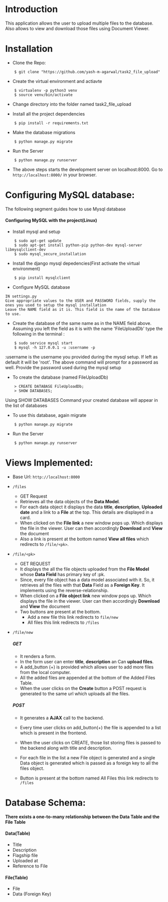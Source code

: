 # Introduction
This application allows the user to upload multiple files to the database. Also allows to view and download those files using Document Viewer.

# Installation

* Clone the Repo:
```
    $ git clone "https://github.com/yash-m-agarwal/task2_file_upload"
```

* Create the virtual environment and actiavte

```
    $ virtualenv -p python3 venv
    $ source venv/bin/activate
```
* Change directory into the folder named task2_file_upload

* Install all the project dependencies
```
    $ pip install -r requirements.txt
```
* Make the database migrations
```
    $ python manage.py migrate
```

* Run the Server
```
    $ python manage.py runserver
```
* The above steps starts the development server on localhost:8000. Go to `http://localhost:8000/` in your browser.

# Configuring MySQL database:
The following segment guides how to use Mysql database

#### Configuring MySQL with the project(Linux)
* Install mysql and setup
```
    $ sudo apt-get update
    $ sudo apt-get install python-pip python-dev mysql-server libmysqlclient-dev
    $ sudo mysql_secure_installation
``` 

* Install the django mysql depedencies(First activate the virtual environment)
```
    $ pip install mysqlclient
```

* Configure MySQL database
```
IN settings.py
Give appropriate values to the USER and PASSWORD fields, supply the ones you used to setup the mysql installation
Leave the NAME field as it is. This field is the name of the Database to use.
```

* Create the database of the same name as in the NAME field above. Assuming you left the field as it is with the name 'FileUploadDb' type the following in the terminal :
```
    $ sudo service mysql start
    $ mysql -h 127.0.0.1 -u :username -p
```
:username is the username you provided during the mysql setup. If left as default it will be 'root'. The above command will prompt for a password as well. Provide the password used during the mysql setup

* To create the database (named FileUploadDb)
```
    > CREATE DATABASE FileUploadDb;
    > SHOW DATABASES;
```

Using SHOW DATABASES Command your created database will appear in the list of databases

* To use this database, again migrate
```
    $ python manage.py migrate
```

* Run the Server
```
    $ python manage.py runserver
```

# Views Implemented:

* Base Url: `http://localhost:8000`

* `/files`
    * GET Request
    * Retrieves all the data objects of the **Data Model**.
    * For each data object it displays the data **title**, **description**, **Uploaded date** and a link to a **File** at the top. This details are displayed in a card.
    * When clicked on the **File link** a new window pops up. Which displays the file in the viewer. User can then accordingly **Download** and **View** the document
    * Also a link is present at the bottom named **View all files** which redirects to `/file/<pk>`. 

* `/file/<pk>`
    * GET REQUEST
    * It displays the all the file objects uploaded from the **File Model** whose **Data Field** has primary key of :pk.
    * Since, every file object has a data model associated with it. So, it retrieves all the files with that **Data** Field as a **Foreign Key**. It implements using the reverse-relationship.
    * When clicked on a **File object link** new window pops up. Which displays the file in the viewer. User can then accordingly **Download** and **View** the document
    * Two buttons are present at the bottom.
        * Add a new file this link redirects to `file/new`
        * All files this link redirects to `/files`

* `/file/new`
    
    ##### GET 
    * It renders a form.
    * In the form user can enter **title**, **description** an Can **upload files**.
    * A add_button (+) is provided which allows user to add more files from the local computer.
    * All the added files are appended at the bottom of the Added Files Table.
    * When the user clicks on the **Create** button a POST request is generated to the same url which uploads all the files.
    
    ##### POST
    * It generates a **AJAX** call to the backend.
    * Every time user clicks on add_button(+) the file is appended to a list which is present in the frontend.
    * When the user clicks on CREATE, those list storing files is passed to the backend along with title and description.
    * For each file in the list a new File object is generated and a single Data object is generated which is passed as a foreign key to all the files object.
    
    * Button is present at the bottom named All Files this link redirects to `/files` 
  
# Database Schema:

**There exists a one-to-many relationship between the Data Table and the File Table**

#### Data(Table)

* Title
* Description
* Flagship file
* Uploaded at
* Reference to File

#### File(Table)

* File
* Data (Foreign Key)
